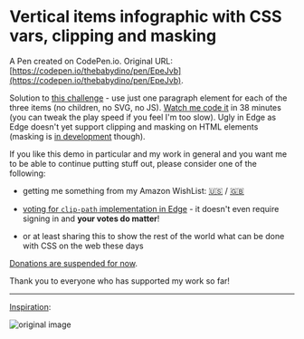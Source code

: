 # Vertical items infographic with CSS vars, clipping and masking

A Pen created on CodePen.io. Original URL: [https://codepen.io/thebabydino/pen/EpeJvb](https://codepen.io/thebabydino/pen/EpeJvb).

Solution to [this challenge](https://twitter.com/anatudor/status/1026782477682176002) - use just one paragraph element for each of the three items (no children, no SVG, no JS). [Watch me code it](https://youtu.be/urfttwyOpDQ) in 38 minutes (you can tweak the play speed if you feel I'm too slow). Ugly in Edge as Edge doesn't yet support clipping and masking on HTML elements (masking is [in development](https://developer.microsoft.com/en-us/microsoft-edge/platform/status/masks/) though).

If you like this demo in particular and my work in general and you want me to be able to continue putting stuff out, please consider one of the following:

* getting me something from my Amazon WishList: [🇺🇸](https://www.amazon.com/gp/registry/wishlist/2Y3C4722GXH0I/) / [🇬🇧](https://www.amazon.co.uk/gp/registry/wishlist/2I25W7U0KADSR/)

* [voting for `clip-path` implementation in Edge](https://wpdev.uservoice.com/forums/257854-microsoft-edge-developer/suggestions/6519995-support-clip-path-property) - it doesn't even require signing in and **your votes do matter**!

* or at least sharing this to show the rest of the world what can be done with CSS on the web these days

[Donations are suspended for now](https://twitter.com/liberapay/status/1017520023714312193).

Thank you to everyone who has supported my work so far!

---

[Inspiration](http://buysellgraphic.com/vector-graphic/download/business_infographic_diagram_illustration_with_vertical_tabs_26077.html): 

![original image](http://buysellgraphic.com/images/graphic_preview/large/business_infographic_diagram_illustration_with_vertical_tabs_26077.jpg)